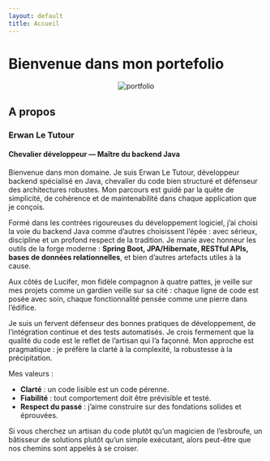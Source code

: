 ```yaml
---
layout: default
title: Accueil
---
```


# Bienvenue dans mon portefolio
<div style="text-align: center;">
    <img src="{{ '/assets/images/img.png' | relative_url }}" alt="portfolio" class="portefolio"/>
</div>

## A propos
### Erwan Le Tutour
#### Chevalier développeur — Maître du backend Java

Bienvenue dans mon domaine. Je suis Erwan Le Tutour, développeur backend spécialisé en Java, chevalier du code bien structuré et défenseur des architectures robustes. Mon parcours est guidé par la quête de simplicité, de cohérence et de maintenabilité dans chaque application que je conçois.

Formé dans les contrées rigoureuses du développement logiciel, j’ai choisi la voie du backend Java comme d’autres choisissent l’épée : avec sérieux, discipline et un profond respect de la tradition. Je manie avec honneur les outils de la forge moderne : **Spring Boot, JPA/Hibernate, RESTful APIs, bases de données relationnelles**, et bien d’autres artefacts utiles à la cause.

Aux côtés de Lucifer, mon fidèle compagnon à quatre pattes, je veille sur mes projets comme un gardien veille sur sa cité : chaque ligne de code est posée avec soin, chaque fonctionnalité pensée comme une pierre dans l’édifice.

Je suis un fervent défenseur des bonnes pratiques de développement, de l’intégration continue et des tests automatisés. Je crois fermement que la qualité du code est le reflet de l’artisan qui l’a façonné. Mon approche est pragmatique : je préfère la clarté à la complexité, la robustesse à la précipitation.

Mes valeurs :
- **Clarté** : un code lisible est un code pérenne.
- **Fiabilité** : tout comportement doit être prévisible et testé.
- **Respect du passé** : j’aime construire sur des fondations solides et éprouvées.

Si vous cherchez un artisan du code plutôt qu’un magicien de l’esbroufe, un bâtisseur de solutions plutôt qu’un simple exécutant, alors peut-être que nos chemins sont appelés à se croiser.

